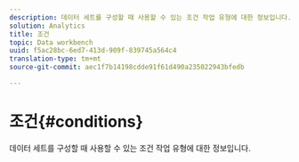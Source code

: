 ```yaml
---
description: 데이터 세트를 구성할 때 사용할 수 있는 조건 작업 유형에 대한 정보입니다.
solution: Analytics
title: 조건
topic: Data workbench
uuid: f5ac28bc-6ed7-413d-909f-839745a564c4
translation-type: tm+mt
source-git-commit: aec1f7b14198cdde91f61d490a235022943bfedb

---
```



# 조건{#conditions}

데이터 세트를 구성할 때 사용할 수 있는 조건 작업 유형에 대한 정보입니다.

